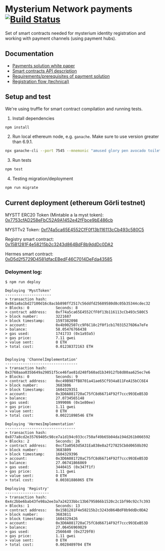 # Mysterium Network payments [![Build Status](https://travis-ci.com/mysteriumnetwork/payments-smart-contracts.svg?token=t9FwiYsxwDxkJWnSMpfr&branch=master)](https://travis-ci.com/mysteriumnetwork/payments-smart-contracts)

Set of smart contracts needed for mysterium identity registration and working with payment channels (using payment hubs).

## Documentation

* [Payments solution white paper](docs/paper/accountant-pattern.pdf)
* [Smart contracts API description](docs/smart-contracts.md)
* [Requirements/prerequisites of payment solution](docs/prerequisites.md)
* [Registration flow (technical)](docs/registration-flow.md)

## Setup and test

We're using truffle for smart contract compilation and running tests.

1. Install dependencies

```bash
npm install
```

2. Run local ethereum node, e.g. `ganache`. Make sure to use version greater than 6.9.1.

```bash
npx ganache-cli --port 7545 --mnemonic "amused glory pen avocado toilet dragon entry kitchen cliff retreat canyon danger"
```

3. Run tests

```bash
npm test
```

4. Testing migration/deployment
```bash
npm run migrate
```

## Current deployment (ethereum Görli testnet)

MYSTT ERC20 Token (Mintable a la myst token): [0x7753cfAD258eFbC52A9A1452e42fFbce9bE486cb](https://goerli.etherscan.io/address/0x7753cfAD258eFbC52A9A1452e42fFbce9bE486cb)

MYSTTv2 Token: [0xf74a5ca65E4552CfF0f13b116113cCb493c580C5](https://goerli.etherscan.io/address/0xf74a5ca65E4552CfF0f13b116113cCb493c580C5)

Registry smart contract:
[0x15B1281F4e58215b2c3243d864BdF8b9ddDc0DA2](https://goerli.etherscan.io/address/0x15B1281F4e58215b2c3243d864BdF8b9ddDc0DA2)

Hermes smart contract:
[0xD5d2f5729D4581dfacEBedF46C7014DeFda43585](https://goerli.etherscan.io/address/0xD5d2f5729D4581dfacEBedF46C7014DeFda43585)

### Deloyment log:

    $ npm run deploy

    Deploying 'MystToken'
    ---------------------
    > transaction hash:    0x861a8a1bd27100d16c8acbb898ff2517c56ddfd25689580d8c05b35344cdec32
    > Blocks: 0            Seconds: 8
    > contract address:    0xf74a5ca65E4552CfF0f13b116113cCb493c580C5
    > block number:        3221687
    > block timestamp:     1597382098
    > account:             0x4b902507cc9F6C18c2f0f1cb170315276D6a7eFe
    > balance:             58.05476766438
    > gas used:            1741733 (0x1a93a5)
    > gas price:           7.11 gwei
    > value sent:          0 ETH
    > total cost:          0.01238372163 ETH


    Deploying 'ChannelImplementation'
    ---------------------------------
    > transaction hash:    0x3768aaa035b649a29851f5ce46fae81d248fb60ad1b34912fb8d80aa625ec7e6
    > Blocks: 0            Seconds: 9
    > contract address:    0xc49B987fB8701a41ae65Cf934a811FeA15bCC6E4
    > block number:        3683806
    > block timestamp:     1604329351
    > account:             0x3D0A081720aC75fC8d66714F92f7ccc993EeB53D
    > balance:             27.0734565148
    > gas used:            1999086 (0x1e80ee)
    > gas price:           1.11 gwei
    > value sent:          0 ETH
    > total cost:          0.00221898546 ETH

    Deploying 'HermesImplementation'
    --------------------------------
    > transaction hash:    0x877a8cd2e35769405c98ce7a1d194c033cc750af49b65b04da194d261b066592
    > Blocks: 2            Seconds: 26
    > contract address:    0xcf3a0563d5A31Ea838e8a2f27825Cb8d0658b392
    > block number:        3683809
    > block timestamp:     1604329396
    > account:             0x3D0A081720aC75fC8d66714F92f7ccc993EeB53D
    > balance:             27.06741866869
    > gas used:            3440415 (0x347f1f)
    > gas price:           1.11 gwei
    > value sent:          0 ETH
    > total cost:          0.00381886065 ETH

    Deploying 'Registry'
    --------------------
    > transaction hash:    0x4c2bbe6bab43fe98a2ee3a7a24233bbc13b6795866b1520c2c1bf90c92c7c393
    > Blocks: 1            Seconds: 13
    > contract address:    0x15B1281F4e58215b2c3243d864BdF8b9ddDc0DA2
    > block number:        3683811
    > block timestamp:     1604329426
    > account:             0x3D0A081720aC75fC8d66714F92f7ccc993EeB53D
    > balance:             27.06456969829
    > gas used:            2566640 (0x2729f0)
    > gas price:           1.11 gwei
    > value sent:          0 ETH
    > total cost:          0.0028489704 ETH
